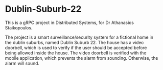 # Dublin-Suburb-22

This is a gRPC project in Distributed Systems, for Dr Athanasios Staikopoulos. 

The project is a smart surveillance/security system for a fictional home in the dublin suburbs, named Dublin Suburb 22. The house has a video doorbell, which is used to verify if the user should be accepted before being allowed inside the house. The video doorbell is verified with the mobile application, which prevents the alarm from sounding. Otherwise, the alarm will sound.
